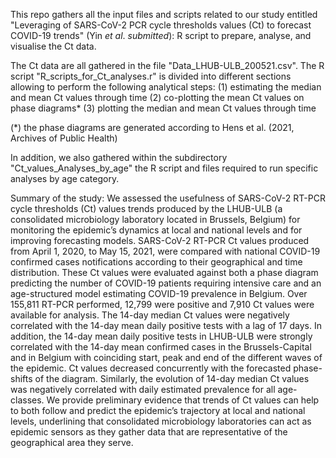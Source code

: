 This repo gathers all the input files and scripts related to our study entitled "Leveraging of SARS-CoV-2 PCR cycle thresholds values (Ct) to forecast COVID-19 trends" (Yin *et al*. *submitted*): R script to prepare, analyse, and visualise the Ct data.

The Ct data are all gathered in the file "Data_LHUB-ULB_200521.csv". The R script "R_scripts_for_Ct_analyses.r" is divided into different sections allowing to perform the following analytical steps:
(1) estimating the median and mean Ct values through time
(2) co-plotting the mean Ct values on phase diagrams*
(3) plotting the median and mean Ct values through time

(*) the phase diagrams are generated according to Hens et al. (2021, Archives of Public Health)

In addition, we also gathered within the subdirectory "Ct_values_Analyses_by_age" the R script and files required to run specific analyses by age category.

Summary of the study: We assessed the usefulness of SARS-CoV-2 RT-PCR cycle thresholds (Ct) values trends produced by the LHUB-ULB (a consolidated microbiology laboratory located in Brussels, Belgium) for monitoring the epidemic’s dynamics at local and national levels and for improving forecasting models. SARS-CoV-2 RT-PCR Ct values produced from April 1, 2020, to May 15, 2021, were compared with national COVID-19 confirmed cases notifications according to their geographical and time distribution. These Ct values were evaluated against both a phase diagram predicting the number of COVID-19 patients requiring intensive care and an age-structured model estimating COVID-19 prevalence in Belgium. Over 155,811 RT-PCR performed, 12,799 were positive and 7,910 Ct values were available for analysis. The 14-day median Ct values were negatively correlated with the 14-day mean daily positive tests with a lag of 17 days. In addition, the 14-day mean daily positive tests in LHUB-ULB were strongly correlated with the 14-day mean confirmed cases in the Brussels-Capital and in Belgium with coinciding start, peak and end of the different waves of the epidemic. Ct values decreased concurrently with the forecasted phase-shifts of the diagram. Similarly, the evolution of 14-day median Ct values was negatively correlated with daily estimated prevalence for all age-classes. We provide preliminary evidence that trends of Ct values can help to both follow and predict the epidemic’s trajectory at local and national levels, underlining that consolidated microbiology laboratories can act as epidemic sensors as they gather data that are representative of the geographical area they serve.
